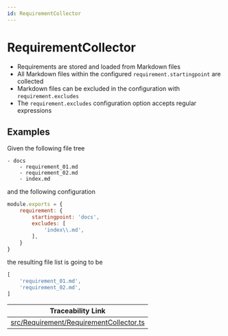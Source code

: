 ```yaml
---
id: RequirementCollector
---
```


# RequirementCollector

-   Requirements are stored and loaded from Markdown files
-   All Markdown files within the configured `requirement.startingpoint` are collected
-   Markdown files can be excluded in the configuration with `requirement.excludes`
-   The `requirement.excludes` configuration option accepts regular expressions

## Examples

Given the following file tree

    - docs
        - requirement_01.md
        - requirement_02.md
        - index.md

and the following configuration

```js
module.exports = {
    requirement: {
        startingpoint: 'docs',
        excludes: [
            'index\\.md',
        ],
    }
}
```

the resulting file list is going to be

```js
[
    'requirement_01.md',
    'requirement_02.md',
]
```

<div class="tracey">

| Traceability Link                                                                           |
| ------------------------------------------------------------------------------------------- |
| [src/Requirement/RequirementCollector.ts](../../src/Requirement/RequirementCollector.ts#L2) |

</div>
